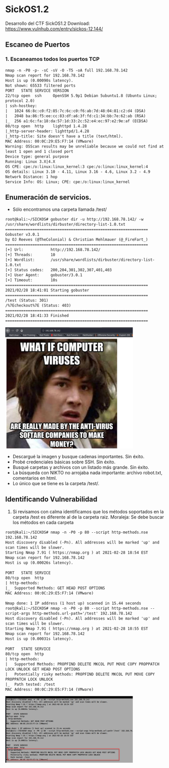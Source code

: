 # SickOS1.2
Desarrollo del CTF SickOS1.2
Download: https://www.vulnhub.com/entry/sickos-12,144/

## Escaneo de Puertos

### 1. Escaneamos todos los puertos TCP

```
nmap -n -P0 -p- -sC -sV -O -T5 -oA full 192.168.78.142
Nmap scan report for 192.168.78.142
Host is up (0.00090s latency).
Not shown: 65533 filtered ports
PORT   STATE SERVICE VERSION
22/tcp open  ssh     OpenSSH 5.9p1 Debian 5ubuntu1.8 (Ubuntu Linux; protocol 2.0)
| ssh-hostkey: 
|   1024 66:8c:c0:f2:85:7c:6c:c0:f6:ab:7d:48:04:81:c2:d4 (DSA)
|   2048 ba:86:f5:ee:cc:83:df:a6:3f:fd:c1:34:bb:7e:62:ab (RSA)
|_  256 a1:6c:fa:18:da:57:1d:33:2c:52:e4:ec:97:e2:9e:af (ECDSA)
80/tcp open  http    lighttpd 1.4.28
|_http-server-header: lighttpd/1.4.28
|_http-title: Site doesn't have a title (text/html).
MAC Address: 00:0C:29:E5:F7:14 (VMware)
Warning: OSScan results may be unreliable because we could not find at least 1 open and 1 closed port
Device type: general purpose
Running: Linux 3.X|4.X
OS CPE: cpe:/o:linux:linux_kernel:3 cpe:/o:linux:linux_kernel:4
OS details: Linux 3.10 - 4.11, Linux 3.16 - 4.6, Linux 3.2 - 4.9
Network Distance: 1 hop
Service Info: OS: Linux; CPE: cpe:/o:linux:linux_kernel
```


## Enumeración de servicios.

- Sólo encontramos una carpeta llamada /test/
```
root@kali:~/SICKOS# gobuster dir -u http://192.168.78.142/ -w /usr/share/wordlists/dirbuster/directory-list-1.0.txt
===============================================================
Gobuster v3.0.1
by OJ Reeves (@TheColonial) & Christian Mehlmauer (@_FireFart_)
===============================================================
[+] Url:            http://192.168.78.142/
[+] Threads:        10
[+] Wordlist:       /usr/share/wordlists/dirbuster/directory-list-1.0.txt
[+] Status codes:   200,204,301,302,307,401,403
[+] User Agent:     gobuster/3.0.1
[+] Timeout:        10s
===============================================================
2021/02/28 18:41:01 Starting gobuster
===============================================================
/test (Status: 301)
/%7Echeckout%7E (Status: 403)
===============================================================
2021/02/28 18:41:33 Finished
===============================================================
```

<img src="https://github.com/El-Palomo/SickOS1.2/blob/main/sickos1.jpg" width="80%"></img>

- Descargué la imagen y busque cadenas importantes. Sin éxito.
- Probé credenciales básicas sobre SSH. Sin éxito.
- Busqué carpetas y archivos con un listado más grande. Sin éxito.
- La búsqueda con NIKTO no arrojaba nada importante: archivo robot.txt, comentarios en html.
- Lo único que se tiene es la carpeta /test/.

## Identificando Vulnerabilidad

1. Si revisamos con calma identificamos que los métodos soportados en la carpeta /test es diferente al de la carpeta raiz.
Moraleja: Se debe buscar los métodos en cada carpeta

```
root@kali:~/SICKOS# nmap -n -P0 -p 80 --script http-methods.nse 192.168.78.142
Host discovery disabled (-Pn). All addresses will be marked 'up' and scan times will be slower.
Starting Nmap 7.91 ( https://nmap.org ) at 2021-02-28 18:54 EST
Nmap scan report for 192.168.78.142
Host is up (0.00026s latency).

PORT   STATE SERVICE
80/tcp open  http
| http-methods: 
|_  Supported Methods: GET HEAD POST OPTIONS
MAC Address: 00:0C:29:E5:F7:14 (VMware)

Nmap done: 1 IP address (1 host up) scanned in 15.44 seconds
root@kali:~/SICKOS# nmap -n -P0 -p 80 --script http-methods.nse --script-args http-methods.url-path='/test' 192.168.78.142
Host discovery disabled (-Pn). All addresses will be marked 'up' and scan times will be slower.
Starting Nmap 7.91 ( https://nmap.org ) at 2021-02-28 18:55 EST
Nmap scan report for 192.168.78.142
Host is up (0.00031s latency).

PORT   STATE SERVICE
80/tcp open  http
| http-methods: 
|   Supported Methods: PROPFIND DELETE MKCOL PUT MOVE COPY PROPPATCH LOCK UNLOCK GET HEAD POST OPTIONS
|   Potentially risky methods: PROPFIND DELETE MKCOL PUT MOVE COPY PROPPATCH LOCK UNLOCK
|_  Path tested: /test
MAC Address: 00:0C:29:E5:F7:14 (VMware)
```
<img src="https://github.com/El-Palomo/SickOS1.2/blob/main/sickos2.jpg" width="80%"></img>












